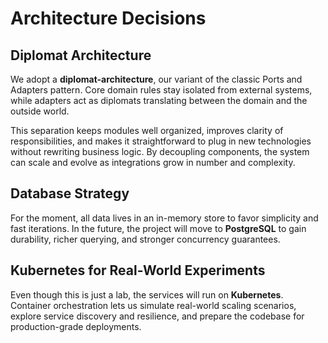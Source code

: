 # Architecture Decisions

## Diplomat Architecture

We adopt a **diplomat-architecture**, our variant of the classic Ports and Adapters pattern. Core domain rules stay isolated from external systems, while adapters act as diplomats translating between the domain and the outside world.

This separation keeps modules well organized, improves clarity of responsibilities, and makes it straightforward to plug in new technologies without rewriting business logic. By decoupling components, the system can scale and evolve as integrations grow in number and complexity.

## Database Strategy

For the moment, all data lives in an in-memory store to favor simplicity and fast iterations. In the future, the project will move to **PostgreSQL** to gain durability, richer querying, and stronger concurrency guarantees.

## Kubernetes for Real-World Experiments

Even though this is just a lab, the services will run on **Kubernetes**. Container orchestration lets us simulate real-world scaling scenarios, explore service discovery and resilience, and prepare the codebase for production-grade deployments.

